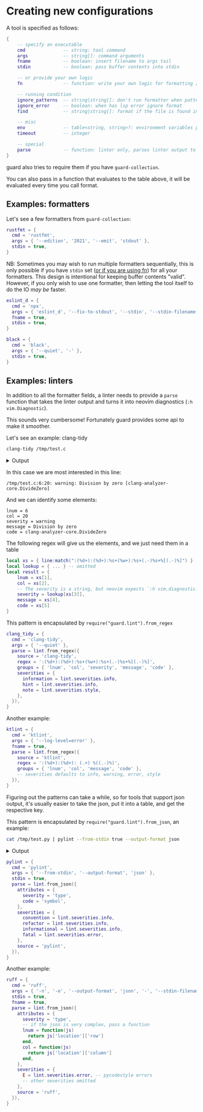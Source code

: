 # Creating new configurations
A tool is specified as follows:

```lua
{
    -- specify an executable
    cmd              -- string: tool command
    args             -- string[]: command arguments
    fname            -- boolean: insert filename to args tail
    stdin            -- boolean: pass buffer contents into stdin

    -- or provide your own logic
    fn               -- function: write your own logic for formatting / linting, more in ADVANCED.md

    -- running condition
    ignore_patterns  -- string|string[]: don't run formatter when pattern match against file name
    ignore_error     -- boolean: when has lsp error ignore format
    find             -- string|string[]: format if the file is found in the lsp root dir

    -- misc
    env              -- table<string, string>?: environment variables passed to cmd (key value pair)
    timeout          -- integer

    -- special
    parse            -- function: linter only, parses linter output to neovim diagnostic
}
```

guard also tries to require them if you have `guard-collection`.

You can also pass in a function that evaluates to the table above, it will be evaluated every time you call format.

## Examples: formatters
Let's see a few formatters from `guard-collection`:

```lua
rustfmt = {
  cmd = 'rustfmt',
  args = { '--edition', '2021', '--emit', 'stdout' },
  stdin = true,
}
```
NB: Sometimes you may wish to run multiple formatters sequentially, this is only possible if you have `stdin` set ([or if you are using fn](./ADVANCED.md)) for all your formatters. This design is intentional for keeping buffer contents "valid". However, if you only wish to use one formatter, then letting the tool itself to do the IO _may be_ faster.

```lua
eslint_d = {
  cmd = 'npx',
  args = { 'eslint_d', '--fix-to-stdout', '--stdin', '--stdin-filename' },
  fname = true,
  stdin = true,
}

black = {
  cmd = 'black',
  args = { '--quiet', '-' },
  stdin = true,
}
```

## Examples: linters
In addition to all the formatter fields, a linter needs to provide a `parse` function that takes the linter output and turns it into neovim diagnostics (`:h vim.Diagnostic`).

This sounds very cumbersome! Fortunately guard provides some api to make it smoother.

Let's see an example: clang-tidy
```bash
clang-tidy /tmp/test.c
```
<details>
<summary>Output</summary>

```
Error while trying to load a compilation database:
Could not auto-detect compilation database for file "/tmp/test.c"
No compilation database found in /tmp or any parent directory
fixed-compilation-database: Error while opening fixed database: No such file or directory
json-compilation-database: Error while opening JSON database: No such file or directory
Running without flags.
1 warning generated.
/tmp/test.c:6:20: warning: Division by zero [clang-analyzer-core.DivideZero]
/tmp/test.c:6:20: warning: Division by zero [clang-analyzer-core.DivideZero]
    6 |     printf("%d", x / y);
      |                  ~~^~~
/tmp/test.c:5:5: note: 'y' initialized to 0
    5 |     int y = 0;
      |     ^~~~~
/tmp/test.c:6:20: note: Division by zero
    6 |     printf("%d", x / y);
      |                  ~~^~~

```
</details>


In this case we are most interested in this line:

```
/tmp/test.c:6:20: warning: Division by zero [clang-analyzer-core.DivideZero]
```
And we can identify some elements:
```
lnum = 6
col = 20
severity = warning
message = Division by zero
code = clang-analyzer-core.DivideZero
```
The following regex will give us the elements, and we just need them in a table
```lua
local xs = { line:match(":(%d+):(%d+):%s+(%w+):%s+(.-)%s+%[(.-)%]") }
local lookup = { ... } -- omitted
local result = {
    lnum = xs[1],
    col = xs[2],
    -- The severity is a string, but neovim expects `:h vim.diagnostic.severity`
    severity = lookup[xs[3]],
    message = xs[4],
    code = xs[5]
}
```

This pattern is encapsulated by `require("guard.lint").from_regex`

```lua
clang_tidy = {
  cmd = 'clang-tidy',
  args = { '--quiet' },
  parse = lint.from_regex({
    source = 'clang-tidy',
    regex = ':(%d+):(%d+):%s+(%w+):%s+(.-)%s+%[(.-)%]',
    groups = { 'lnum', 'col', 'severity', 'message', 'code' },
    severities = {
      information = lint.severities.info,
      hint = lint.severities.info,
      note = lint.severities.style,
    },
  }),
}
```
Another example:
```lua
ktlint = {
  cmd = 'ktlint',
  args = { '--log-level=error' },
  fname = true,
  parse = lint.from_regex({
    source = 'ktlint',
    regex = ':(%d+):(%d+): (.+) %((.-)%)',
    groups = { 'lnum', 'col', 'message', 'code' },
    -- severities defaults to info, warning, error, style
  }),
}
```
Figuring out the patterns can take a while, so for tools that support json output, it's usually easier to take the json, put it into a table, and get the respective key.

This pattern is encapsulated by `require("guard.lint").from_json`, an example:
```bash
cat /tmp/test.py | pylint --from-stdin true --output-format json
```
<details>
<summary>Output</summary>
    
```
[
    {
        "type": "convention",
        "module": "true",
        "obj": "",
        "line": 89,
        "column": 0,
        "endLine": null,
        "endColumn": null,
        "path": "true",
        "symbol": "line-too-long",
        "message": "Line too long (125/100)",
        "message-id": "C0301"
    },
    {
        "type": "convention",
        "module": "true",
        "obj": "",
        "line": 215,
        "column": 0,
        "endLine": null,
        "endColumn": null,
        "path": "true",
        "symbol": "line-too-long",
        "message": "Line too long (108/100)",
        "message-id": "C0301"
    }
]

```
</details>

```lua
pylint = {
  cmd = 'pylint',
  args = { '--from-stdin', '--output-format', 'json' },
  stdin = true,
  parse = lint.from_json({
    attributes = {
      severity = 'type',
      code = 'symbol',
    },
    severities = {
      convention = lint.severities.info,
      refactor = lint.severities.info,
      informational = lint.severities.info,
      fatal = lint.severities.error,
    },
    source = 'pylint',
  }),
}
```

Another example:
```lua
ruff = {
  cmd = 'ruff',
  args = { '-n', '-e', '--output-format', 'json', '-', '--stdin-filename' },
  stdin = true,
  fname = true,
  parse = lint.from_json({
    attributes = {
      severity = 'type',
      -- if the json is very complex, pass a function
      lnum = function(js)
        return js['location']['row']
      end,
      col = function(js)
        return js['location']['column']
      end,
    },
    severities = {
      E = lint.severities.error, -- pycodestyle errors
      -- other severities omitted
    },
    source = 'ruff',
  }),
}
```
